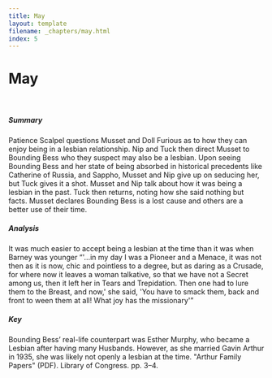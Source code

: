 ```yaml
---
title: May
layout: template
filename: _chapters/may.html
index: 5
---
```


<h1>May</h1>
<br>
<div class="container">
      <div class="card">
          <div class="card-body">
                <h5 class="card-title">Summary</h5>
                <p class="card-text"> Patience Scalpel questions Musset and Doll Furious as to how they can enjoy being in a lesbian relationship. Nip and Tuck then direct Musset to Bounding Bess who they suspect may also be a lesbian. Upon seeing Bounding Bess and her state of being absorbed in historical precedents like Catherine of Russia, and Sappho, Musset and Nip give up on seducing her, but Tuck gives it a shot. Musset and Nip talk about how it was being a lesbian in the past. Tuck then returns, noting how she said nothing but facts. Musset declares Bounding Bess is a lost cause and others are a better use of their time.  </p>
          </div>
      </div>
      <div class="card">
          <div class="card-body">
                <h5 class="card-title">Analysis</h5>
                <p class="card-text"> It was much easier to accept being a lesbian at the time than it was when Barney was younger “'...in my day I was a Pioneer and a Menace, it was not then as it is now, chic and pointless to a degree, but as daring as a Crusade, for where now it leaves a woman talkative, so that we have not a Secret among us, then it left her in Tears and Trepidation. Then one had to lure them to the Breast, and now,' she said, 'You have to smack them, back and front to ween them at all! What joy has the missionary'” </p>
          </div>
      </div>
      <div class="card">
          <div class="card-body">
                <h5 class="card-title">Key</h5>
                <p class="card-text"> Bounding Bess’ real-life counterpart was Esther Murphy, who became a Lesbian after having many Husbands. However, as she married Gavin Arthur in 1935, she was likely not openly a lesbian at the time. "Arthur Family Papers" (PDF). Library of Congress. pp. 3–4.
 </p>
          </div>
      </div>
</div>
